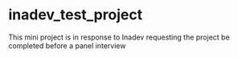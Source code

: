 # inadev_test_project
This mini project is in response to Inadev requesting the project be completed before a panel interview
